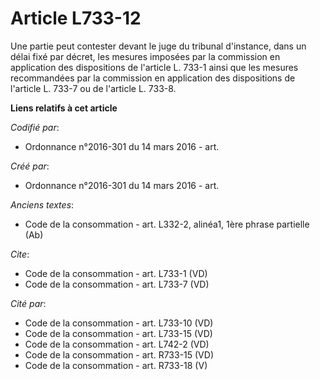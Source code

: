 # Article L733-12

Une partie peut contester devant le juge du tribunal d'instance, dans un délai fixé par décret, les mesures imposées par la
commission en application des dispositions de l'article L. 733-1 ainsi que les mesures recommandées par la commission en
application des dispositions de l'article L. 733-7 ou de l'article L. 733-8.

**Liens relatifs à cet article**

_Codifié par_:

  - Ordonnance n°2016-301 du 14 mars 2016 - art.

_Créé par_:

  - Ordonnance n°2016-301 du 14 mars 2016 - art.

_Anciens textes_:

  - Code de la consommation - art. L332-2, alinéa1, 1ère phrase partielle (Ab)

_Cite_:

  - Code de la consommation - art. L733-1 (VD)
  - Code de la consommation - art. L733-7 (VD)

_Cité par_:

  - Code de la consommation - art. L733-10 (VD)
  - Code de la consommation - art. L733-15 (VD)
  - Code de la consommation - art. L742-2 (VD)
  - Code de la consommation - art. R733-15 (VD)
  - Code de la consommation - art. R733-18 (V)
